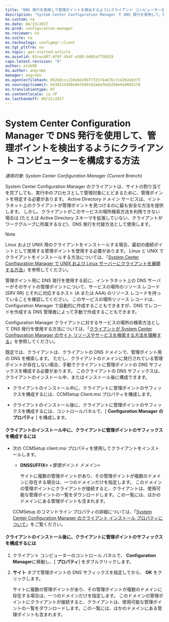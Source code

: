 ```yaml
---
title: "DNS 発行を使用して管理ポイントを検出するようにクライアント コンピューターを構成する | Microsoft Docs"
description: "System Center Configuration Manager で DNS 発行を使用して、管理ポイントを検出するようにクライアント コンピューターを設定します。"
ms.custom: na
ms.date: 04/23/2017
ms.prod: configuration-manager
ms.reviewer: na
ms.suite: na
ms.technology: configmgr-client
ms.tgt_pltfrm: na
ms.topic: get-started-article
ms.assetid: 03cec407-0f9f-454f-a360-b005af738d29
caps.latest.revision: "6"
author: arob98
ms.author: angrobe
manager: angrobe
ms.openlocfilehash: 0526dccc21be8419bf772374a67bc7cd262e6375
ms.sourcegitcommit: b438515490e04fb09c82a8af642d38e9a0605178
ms.translationtype: HT
ms.contentlocale: ja-JP
ms.lasthandoff: 09/15/2017
---
```

# <a name="how-to-configure-client-computers-to-find-management-points-by-using-dns-publishing-in-system-center-configuration-manager"></a>System Center Configuration Manager で DNS 発行を使用して、管理ポイントを検出するようにクライアント コンピューターを構成する方法

*適用対象: System Center Configuration Manager (Current Branch)*

System Center Configuration Manager のクライアントは、サイトの割り当てを完了しても、実行中のプロセスとして管理対象にとどまるために、管理ポイントを特定する必要があります。 Active Directory ドメイン サービスは、イントラネット上のクライアントが管理ポイントを見つけるのに最も安全な方法を提供します。 しかし、クライアントがこのサービスの場所検索方法を利用できない場合は (たとえば Active Directory スキーマを拡張していない、クライアントがワークグループに所属するなど)、DNS 発行を代替方法として使用します。  

> [!NOTE]  
>  Linux および UNIX 用のクライアントをインストールする場合、最初の接続ポイントとして使用する管理ポイントを使用する必要があります。 Linux と UNIX でクライアントをインストールする方法については、「[System Center Configuration Manager で UNIX および Linux サーバーにクライアントを展開する方法](../../../core/clients/deploy/deploy-clients-to-unix-and-linux-servers.md)」を参照してください。  

 管理ポイント用に DNS 発行を使用する前に、イントラネット上の DNS サーバーがそのサイトの管理ポイントについて、サービスの場所のリソース レコード (SRV RR) とそれに対応するホスト (A または AAA) のリソース レコードを持っていることを確認してください。 このサービスの場所リソース レコードは、Configuration Manager で自動的に作成することもできますが、DNS でレコードを作成する DNS 管理者によって手動で作成することもできます。  

 Configuration Manager クライアントに対するサービスの場所の検索方法として DNS 発行を使用する方法については、「[クライアントが System Center Configuration Manager のサイト リソースやサービスを検索する方法を理解する](../../../core/plan-design/hierarchy/understand-how-clients-find-site-resources-and-services.md)」を参照してください。  

 既定では、クライアントは、クライアントの DNS ドメインで、管理ポイント用の DNS を検索します。 ただし、クライアントのドメインに発行されている管理ポイントが存在しない場合、手動でクライアントに管理ポイントの DNS サフィックスを構成する必要があります。 このクライアントの DNS サフィックスは、クライアントのインストール中、またはインストール後に構成できます。  

-   クライアントのインストール中に、クライアントに管理ポイントのサフィックスを構成するには、CCMSetup Client.msi プロパティを構成します。  

-   クライアントのインストール後に、クライアントに管理ポイントのサフィックスを構成するには、コントロールパネルで、[ **Configuration Manager のプロパティ** ] を構成します。  

#### <a name="to-configure-clients-for-a-management-point-suffix-during-client-installation"></a>クライアントのインストール中に、クライアントに管理ポイントのサフィックスを構成するには  

-   次の CCMSetup client.msi プロパティを使用してクライアントをインストールします。  

    -   **DNSSUFFIX=** *&lt;管理ポイント ドメイン\>*  

         サイトに複数の管理ポイントがあり、その管理ポイントが複数のドメインに存在する場合は、一つのドメインだけを指定します。 このドメインの管理ポイントにクライアントが接続すると、クライアントは、使用可能な管理ポイントの一覧をダウンロードします。この一覧には、ほかのドメインにある管理ポイントも含まれます。  

     CCMSetup のコマンドライン プロパティの詳細については、「[System Center Configuration Manager のクライアント インストール プロパティについて](../../../core/clients/deploy/about-client-installation-properties.md)」をご覧ください。  

#### <a name="to-configure-clients-for-a-management-point-suffix-after-client-installation"></a>クライアントのインストール後に、クライアントに管理ポイントのサフィックスを構成するには  

1.  クライアント コンピューターのコントロール パネルで、 **Configuration Manager**に移動し、[ **プロパティ**] をダブルクリックします。  

2.  **サイト**  タブで管理ポイントの DNS サフィックスを指定してから、 **OK** をクリックします。  

     サイトに複数の管理ポイントがあり、その管理ポイントが複数のドメインに存在する場合は、一つのドメインだけを指定します。 このドメインの管理ポイントにクライアントが接続すると、クライアントは、使用可能な管理ポイントの一覧をダウンロードします。この一覧には、ほかのドメインにある管理ポイントも含まれます。
